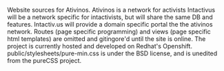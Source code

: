 Website sources for Ativinos.
Ativinos is a network for activists
Intactivus will be a network specific for intactivists, but will share the same DB and features. Intactiv.us will provide a domain specific portal the the ativinos network.
Routes (page specific programming) and views (page specific html templates) are omitted and gitingore'd until the site is online.
The project is currently hosted and developed on Redhat's Openshift.
public/stylesheets/pure-min.css is under the BSD license, and is unedited from the pureCSS project.
